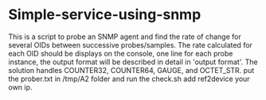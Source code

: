 # Simple-service-using-snmp
This is a script to probe an SNMP agent and find the rate of change for several OIDs between successive probes/samples. The rate calculated for each OID should be displays on the console, one line for each probe instance, the output format will be described in detail in 'output format'. The solution handles COUNTER32, COUNTER64, GAUGE, and OCTET_STR.
put the prober.txt in /tmp/A2 folder and run the check.sh 
add ref2device your own ip.
